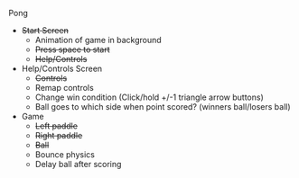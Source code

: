 Pong

- ~~Start Screen~~
  - Animation of game in background
  - ~~Press space to start~~
  - ~~Help/Controls~~
- Help/Controls Screen
  - ~~Controls~~
  - Remap controls
  - Change win condition (Click/hold +/-1 triangle arrow buttons)
  - Ball goes to which side when point scored? (winners ball/losers ball)
- Game
  - ~~Left paddle~~
  - ~~Right paddle~~
  - ~~Ball~~
  - Bounce physics
  - Delay ball after scoring
